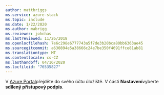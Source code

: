 ```yaml
---
author: mattbriggs
ms.service: azure-stack
ms.topic: include
ms.date: 1/22/2020
ms.author: mabrigg
ms.reviewer: johnhas
ms.lastreviewed: 11/26/2018
ms.openlocfilehash: 7e6c298e6777743a5f7de3b20bca80bb6363ae45
ms.sourcegitcommit: a630894e5a38666c24e7be350f4691ffce81ab81
ms.translationtype: MT
ms.contentlocale: cs-CZ
ms.lasthandoff: 04/16/2020
ms.locfileid: "76535827"
---
```

V [Azure Portal](https://portal.azure.com/)přejděte do svého účtu úložiště. V části **Nastavení**vyberte **sdílený přístupový podpis**.
